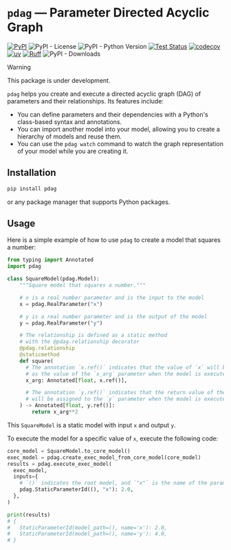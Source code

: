 # `pdag` — Parameter Directed Acyclic Graph

[![PyPI](https://img.shields.io/pypi/v/pdag)](https://pypi.org/project/pdag/)
![PyPI - License](https://img.shields.io/pypi/l/pdag)
![PyPI - Python Version](https://img.shields.io/pypi/pyversions/pdag)
[![Test Status](https://github.com/shunichironomura/pdag/actions/workflows/test.yaml/badge.svg)](https://github.com/shunichironomura/pdag/actions)
[![codecov](https://codecov.io/gh/shunichironomura/pdag/graph/badge.svg?token=Hz2YE2769a)](https://codecov.io/gh/shunichironomura/pdag)
[![uv](https://img.shields.io/endpoint?url=https://raw.githubusercontent.com/astral-sh/uv/main/assets/badge/v0.json)](https://github.com/astral-sh/uv)
[![Ruff](https://img.shields.io/endpoint?url=https://raw.githubusercontent.com/astral-sh/ruff/main/assets/badge/v2.json)](https://github.com/astral-sh/ruff)
![PyPI - Downloads](https://img.shields.io/pypi/dm/pdag)

> [!WARNING]
> This package is under development.

`pdag` helps you create and execute a directed acyclic graph (DAG) of parameters and their relationships.
Its features include:

- You can define parameters and their dependencies with a Python's class-based syntax and annotations.
- You can import another model into your model, allowing you to create a hierarchy of models and reuse them.
- You can use the `pdag watch` command to watch the graph representation of your model while you are creating it.

## Installation

```bash
pip install pdag
```

or any package manager that supports Python packages.

## Usage

Here is a simple example of how to use `pdag` to create a model that squares a number:

```python
from typing import Annotated
import pdag

class SquareModel(pdag.Model):
    """Square model that squares a number."""

    # x is a real number parameter and is the input to the model
    x = pdag.RealParameter("x")

    # y is a real number parameter and is the output of the model
    y = pdag.RealParameter("y")

    # The relationship is defined as a static method
    # with the @pdag.relationship decorator
    @pdag.relationship
    @staticmethod
    def square(
      # The annotation `x.ref()` indicates that the value of `x` will be provided
      # as the value of the `x_arg` parameter when the model is executed.
      x_arg: Annotated[float, x.ref()],

      # The annotation `y.ref()` indicates that the return value of the method
      # will be assigned to the `y` parameter when the model is executed.
    ) -> Annotated[float, y.ref()]:
        return x_arg**2
```

This `SquareModel` is a static model with input `x` and output `y`.

To execute the model for a specific value of `x`, execute the following code:

```python
core_model = SquareModel.to_core_model()
exec_model = pdag.create_exec_model_from_core_model(core_model)
results = pdag.execute_exec_model(
  exec_model,
  inputs={
    # `()` indicates the root model, and `"x"` is the name of the parameter.
    pdag.StaticParameterId((), "x"): 2.0,
  },
)

print(results)
# {
#   StaticParameterId(model_path=(), name='x'): 2.0,
#   StaticParameterId(model_path=(), name='y'): 4.0,
# }
```
